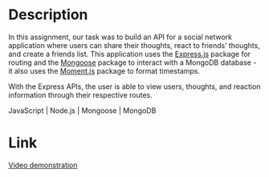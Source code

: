 # Description

In this assignment, our task was to build an API for a social network application where users can share their thoughts, react to friends’ thoughts, and create a friends list. This application uses the [Express.js](https://www.npmjs.com/package/express) package for routing and the [Mongoose](https://www.npmjs.com/package/mongoose) package to interact with a MongoDB database - it also uses the [Moment.js](https://www.npmjs.com/package/moment) package to format timestamps.

With the Express APIs, the user is able to view users, thoughts, and reaction information through their respective routes.

JavaScript | Node.js | Mongoose | MongoDB

# Link

[Video demonstration](https://drive.google.com/file/d/1lQjJRL8ZPHF29JJ15PBHE220OQJSzi-L/view?usp=sharing)
